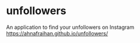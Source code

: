 # unfollowers

An application to find your unfollowers on Instagram  
https://ahnafraihan.github.io/unfollowers/
